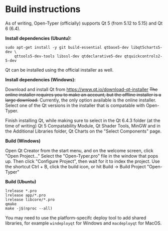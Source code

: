 # Build instructions

As of writing, Open-Typer (officially) supports Qt 5 (from 5.12 to 5.15) and Qt 6 (6.4).

**Install dependencies (Ubuntu):**

```
sudo apt-get install -y git build-essential qtbase5-dev libqt5charts5-dev \
	qttools5-dev-tools libssl-dev qtdeclarative5-dev qtquickcontrols2-5-dev
```

Qt can be installed using the official installer as well.

**Install dependencies (Windows):**

Download and install Qt from https://www.qt.io/download-qt-installer
~~The online installer requires you to make an account, but the offline installer
is a large download.~~ Currently, the only option available is the online installer.
Select one of the Qt versions in the installer
that is compatable with Open-Typer. 

Finish installing Qt, while making sure to select in the
Qt 6.4.3 folder (at the time of writing) Qt 5 Compatability Module, Qt Shader Tools, MinGW
and in the Additional Libraries folder, Qt Charts on the "Select Components" page.

**Build (Windows)**

Open Qt Creator from the start menu, and on the welcome screen, click "Open Project..."
Select the "Open-Typer.pro" file in the window that pops up. Then click "Configure Project", then
wait for it to index the project. Use the shortcut Ctrl + B, click the build icon, or hit Build -> Build Project "Open-Typer"

**Build (Ubuntu)**

```
lrelease *.pro
lrelease app/*.pro
lrelease libcore/*.pro
qmake
make -j$(nproc --all)
```

You may need to use the platform-specifc deploy tool to add shared libraries, for example `windeployqt` for Windows and `macdeployqt` for MacOS.